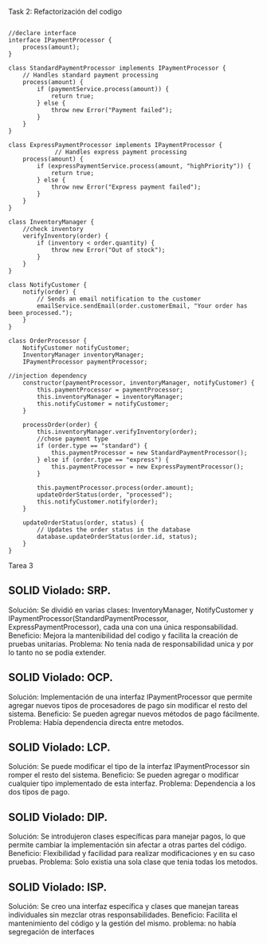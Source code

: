 
Task 2: Refactorización del codigo

``` 

//declare interface
interface IPaymentProcessor {
    process(amount);
}

class StandardPaymentProcessor implements IPaymentProcessor {
    // Handles standard payment processing
    process(amount) {
        if (paymentService.process(amount)) {
            return true;
        } else {
            throw new Error("Payment failed");
        }
    }
}

class ExpressPaymentProcessor implements IPaymentProcessor {
             // Handles express payment processing
    process(amount) {
        if (expressPaymentService.process(amount, "highPriority")) {
            return true;
        } else {
            throw new Error("Express payment failed");
        }
    }
}

class InventoryManager {
    //check inventory
    verifyInventory(order) {
        if (inventory < order.quantity) {
            throw new Error("Out of stock");
        }
    }
}

class NotifyCustomer {
    notify(order) {
        // Sends an email notification to the customer
        emailService.sendEmail(order.customerEmail, "Your order has been processed.");
    }
}

class OrderProcessor {
    NotifyCustomer notifyCustomer;
    InventoryManager inventoryManager;
    IPaymentProcessor paymentProcessor;

//injection dependency
    constructor(paymentProcessor, inventoryManager, notifyCustomer) {
        this.paymentProcessor = paymentProcessor;
        this.inventoryManager = inventoryManager;
        this.notifyCustomer = notifyCustomer;
    }

    processOrder(order) {
        this.inventoryManager.verifyInventory(order);
        //chose payment type
        if (order.type == "standard") {
            this.paymentProcessor = new StandardPaymentProcessor();
        } else if (order.type == "express") {
            this.paymentProcessor = new ExpressPaymentProcessor();
        }

        this.paymentProcessor.process(order.amount);
        updateOrderStatus(order, "processed");
        this.notifyCustomer.notify(order);
    }

    updateOrderStatus(order, status) {
        // Updates the order status in the database
        database.updateOrderStatus(order.id, status);
    }
}

```

Tarea 3

## SOLID Violado: SRP.
Solución: Se dividió en varias clases: InventoryManager, NotifyCustomer y IPaymentProcessor(StandardPaymentProcessor, ExpressPaymentProcessor), cada una con una única responsabilidad.
Beneficio: Mejora la mantenibilidad del codigo y facilita la creación de pruebas unitarias.
Problema: No tenia nada de responsabilidad unica y por lo tanto no se podia extender.
## SOLID Violado: OCP.
Solución: Implementación de una interfaz IPaymentProcessor que permite agregar nuevos tipos de procesadores de pago sin modificar el resto del sistema.
Beneficio: Se pueden agregar nuevos métodos de pago fácilmente.
Problema: Había dependencia directa entre metodos.
## SOLID Violado: LCP.
Solución: Se puede modificar el tipo de la interfaz IPaymentProcessor sin romper el resto del sistema.
Beneficio: Se pueden agregar o modificar cualquier tipo implementado de esta interfaz.
Problema: Dependencia a los dos tipos de pago.
## SOLID Violado: DIP.
Solución: Se introdujeron clases específicas para manejar pagos, lo que permite cambiar la implementación sin afectar a otras partes del código.
Beneficio: Flexibilidad y facilidad para realizar modificaciones y en su caso pruebas.
Problema: Solo existia una sola clase que tenia todas los metodos.
## SOLID Violado: ISP.
Solución: Se creo una interfaz específica y clases que manejan tareas individuales sin mezclar otras responsabilidades.
Beneficio: Facilita el mantenimiento del código y la gestión del mismo.
problema: no había segregación de interfaces
